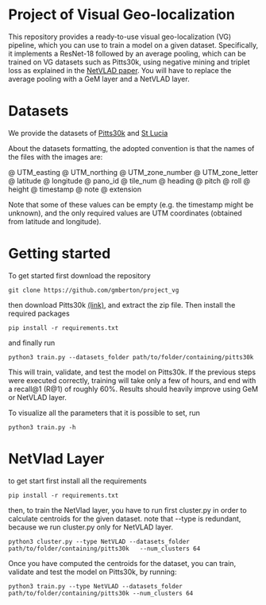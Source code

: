 # Project of Visual Geo-localization

This repository provides a ready-to-use visual geo-localization (VG) pipeline, which you can use to train a model on a given dataset.
Specifically, it implements a ResNet-18 followed by an average pooling, which can be trained on VG datasets such as Pitts30k, using negative mining and triplet loss as explained in the [NetVLAD paper](https://arxiv.org/abs/1511.07247).
You will have to replace the average pooling with a GeM layer and a NetVLAD layer.


# Datasets
We provide the datasets of [Pitts30k](https://drive.google.com/file/d/1QpF5nO1SivJ5QOx1kkhoCeMqFvvrksey/view?usp=sharing) and [St Lucia](https://drive.google.com/file/d/1nEmjnEePTQNdB0JdKFE8ISJMcfbZMPPZ/view?usp=sharing])

About the datasets formatting, the adopted convention is that the names of the files with the images are:

@ UTM_easting @ UTM_northing @ UTM_zone_number @ UTM_zone_letter @ latitude @ longitude @ pano_id @ tile_num @ heading @ pitch @ roll @ height @ timestamp @ note @ extension

Note that some of these values can be empty (e.g. the timestamp might be unknown), and the only required values are UTM coordinates (obtained from latitude and longitude).


# Getting started
To get started first download the repository

```git clone https://github.com/gmberton/project_vg```

then download Pitts30k [(link)](https://drive.google.com/file/d/1QpF5nO1SivJ5QOx1kkhoCeMqFvvrksey/view?usp=sharing), and extract the zip file.
Then install the required packages

 ```pip install -r requirements.txt```

and finally run

```python3 train.py --datasets_folder path/to/folder/containing/pitts30k```

This will train, validate, and test the model on Pitts30k.
If the previous steps were executed correctly, training will take only a few of hours, and end with a recall@1 (R@1) of roughly 60%. Results should heavily improve using GeM or NetVLAD layer.

To visualize all the parameters that it is possible to set, run 

```python3 train.py -h```


# NetVlad Layer
to get start first install all the requirements

 ```pip install -r requirements.txt```

then, to train the NetVlad layer, you have to run first cluster.py in order to calculate centroids for the given dataset. note that --type is redundant, because we run cluster.py only for NetVLAD layer.

```python3 cluster.py --type NetVLAD --datasets_folder path/to/folder/containing/pitts30k   --num_clusters 64```

Once you have computed the centroids for the dataset, you can train, validate and test the model on Pitts30k, by running:

```python3 train.py --type NetVLAD --datasets_folder path/to/folder/containing/pitts30k --num_clusters 64```

